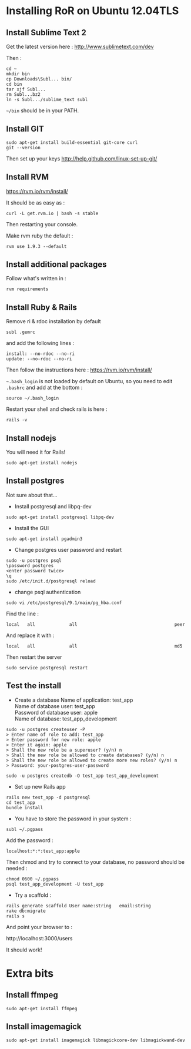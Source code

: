 # Installing RoR on Ubuntu 12.04TLS

## Install Sublime Text 2
Get the latest version here :
http://www.sublimetext.com/dev

Then :
```
cd ~ 
mkdir bin
cp Downloads\Subl... bin/
cd bin
tar xjf Subl...
rm Subl...bz2
ln -s Subl.../sublime_text subl
```

`~/bin` should be in your PATH. 

## Install GIT
```
sudo apt-get install build-essential git-core curl
git --version
``` 
Then set up your keys
http://help.github.com/linux-set-up-git/

## Install RVM
https://rvm.io/rvm/install/

It should be as easy as :
```
curl -L get.rvm.io | bash -s stable
```
Then restarting your console.

Make rvm ruby the default :
```
rvm use 1.9.3 --default
```

## Install additional packages

Follow what's written in :
```
rvm requirements
```

## Install Ruby & Rails
Remove ri & rdoc installation by default
```
subl .gemrc
```
and add the following lines :
```
install: --no-rdoc --no-ri
update: --no-rdoc --no-ri
```

Then follow the instructions here :
https://rvm.io/rvm/install/

`~.bash_login` is not loaded by default on Ubuntu, so you need to edit `.bashrc` and add at the bottom :
```
source ~/.bash_login
```
Restart your shell and check rails is here :
```
rails -v
```

## Install nodejs
You will need it for Rails!
```
sudo apt-get install nodejs
```

## Install postgres

Ǹot sure about that...

* Install postgresql and libpq-dev
```
sudo apt-get install postgresql libpq-dev
```
* Install the GUI
```
sudo apt-get install pgadmin3
```
* Change postgres user password and restart
```
sudo -u postgres psql  
\password postgres  
<enter password twice>  
\q  
sudo /etc/init.d/postgresql reload  
```

* change psql authentication
```
sudo vi /etc/postgresql/9.1/main/pg_hba.conf
```

Find the line :
```
local   all             all                                     peer
```

And replace it with :
```
local   all             all                                     md5
```

Then restart the server
```
sudo service postgresql restart
```

## Test the install
* Create a database
Name of application: test_app  
Name of database user: test_app  
Password of database user: apple  
Name of database: test_app_development  

```
sudo -u postgres createuser -P  
> Enter name of role to add: test_app  
> Enter password for new role: apple  
> Enter it again: apple  
> Shall the new role be a superuser? (y/n) n  
> Shall the new role be allowed to create databases? (y/n) n  
> Shall the new role be allowed to create more new roles? (y/n) n  
> Password: your-postgres-user-password  

sudo -u postgres createdb -O test_app test_app_development  
```

* Set up new Rails app

```
rails new test_app -d postgresql  
cd test_app  
bundle install  
```

* You have to store the password in your system :
```
subl ~/.pgpass
```

Add the password :
```
localhost:*:*:test_app:apple
```

Then chmod and try to connect to your database, no password should be needed :
```
chmod 0600 ~/.pgpass
psql test_app_development -U test_app
```

* Try a scaffold : 
```
rails generate scaffold User name:string   email:string  
rake db:migrate  
rails s  
```

And point your browser to :

http://localhost:3000/users

It should work!

# Extra bits

## Install ffmpeg
```
sudo apt-get install ffmpeg
```

## Install imagemagick
```
sudo apt-get install imagemagick libmagickcore-dev libmagickwand-dev
```
